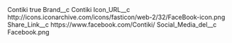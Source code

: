 <?xml version="1.0" encoding="UTF-8"?>
<CustomMetadata xmlns="http://soap.sforce.com/2006/04/metadata" xmlns:xsi="http://www.w3.org/2001/XMLSchema-instance" xmlns:xsd="http://www.w3.org/2001/XMLSchema">
    <label>Contiki</label>
    <protected>true</protected>
    <values>
        <field>Brand__c</field>
        <value xsi:type="xsd:string">Contiki</value>
    </values>
    <values>
        <field>Icon_URL__c</field>
        <value xsi:type="xsd:string">http://icons.iconarchive.com/icons/fasticon/web-2/32/FaceBook-icon.png</value>
    </values>
    <values>
        <field>Share_Link__c</field>
        <value xsi:type="xsd:string">https://www.facebook.com/Contiki/</value>
    </values>
    <values>
        <field>Social_Media_del__c</field>
        <value xsi:type="xsd:string">Facebook.png</value>
    </values>
</CustomMetadata>
